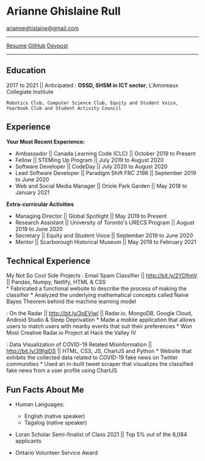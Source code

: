 Arianne Ghislaine Rull
============
arianneghislaine@gmail.com
-------------------     ----------------------------
[Resume](https://drive.google.com/file/d/1ptDm4STvBQN8yzZLn27U1lI8K8y6fhjf/view?usp=sharing)
[GitHub](https://github.com/arianneghislainerull)
[Devpost](https://devpost.com/arianneghislaine)
-------------------     ----------------------------

Education
---------

2017 to 2021 || Anticipated
:   **OSSD, SHSM in ICT sector**; L'Amoreaux Collegiate Institute

    Robotics Club, Computer Science Club, Equity and Student Voice, Yearbook Club and Student Activity Council

Experience
----------

**Your Most Recent Experience:**

* Ambassador || Canada Learning Code (CLC) || October 2019 to Present
* Fellow || STEMing Up Program || July 2019 to August 2020     
* Software Developer || CodeDay || July 2020 to August 2020 
* Lead Software Developer || Paradigm Shift FRC 2198  || September 2019 to June 2020 
* Web and Social Media Manager || Oriole Park Garden || May 2018 to January 2021 

**Extra-curricular Activities**

* Managing Director || Global Spotlight || May 2019 to Present
* Research Assistant || University of Toronto's URECS Program || August 2019 to June 2020
* Secretary || Equity and Student Voice || September 2019 to June 2020
* Mentor || Scarborough Historical Museum || May 2019 to February 2021

Technical Experience
--------------------

My Not So Cool Side Projects
:   Email Spam Classifier || http://bit.ly/2YDfjmV || Pandas, Numpy, Netlify, HTML & CSS  
    * Fabricated a functional website to describe the process of making the classifier
    * Analyzed the underlying mathematical concepts called Naive Bayes Theorem behind the machine learning model 

:   On the Radar || http://bit.ly/3pEVjwl || Radar.io, MongoDB, Google Cloud, Android Studio & Sleep Deprivation 
    * Made a mobile application that allows users to match users with nearby events that suit their preferences
    * Won Most Creative Radar.io Project at Hack the Valley IV 

:   Data Visualization of COVID-19 Related Misinformation || http://bit.ly/39fgjDS || HTML, CSS, JS, ChartJS and Python
    * Website that exhibits the collected data related to COVID-19 fake news on Twitter communities
    * Used an in-built tweet scraper that visualizes the classified fake news from a user profile using ChartJS

Fun Facts About Me
----------------------------------------

* Human Languages:

     * English (native speaker)
     * Tagalog (native speaker)

* Loran Scholar Semi-finalist of Class 2021 || Top 5% out of the 6,084 applicants

* Ontario Volunteer Service Award
